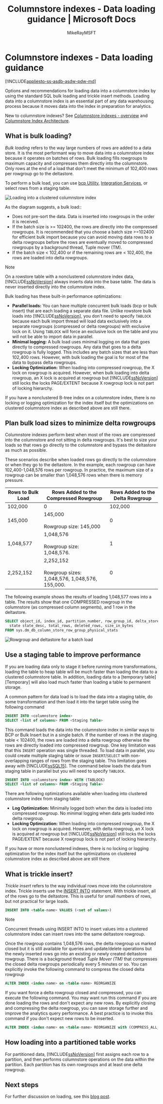 ﻿---
title: "Columnstore indexes - Data loading guidance | Microsoft Docs"
ms.custom: ""
ms.date: "12/01/2017"
ms.prod: sql
ms.prod_service: "database-engine, sql-database, sql-data-warehouse, pdw"
ms.reviewer: ""
ms.suite: "sql"
ms.technology: table-view-index
ms.tgt_pltfrm: ""
ms.topic: conceptual
ms.assetid: b29850b5-5530-498d-8298-c4d4a741cdaf
caps.latest.revision: 31
author: MikeRayMSFT
ms.author: mikeray
manager: craigg
monikerRange: ">= aps-pdw-2016 || = azuresqldb-current || = azure-sqldw-latest || >= sql-server-2016 || = sqlallproducts-allversions"
---
# Columnstore indexes - Data loading guidance
[!INCLUDE[appliesto-ss-asdb-asdw-pdw-md](../../includes/appliesto-ss-asdb-asdw-pdw-md.md)]

Options and recommendations for loading data into a columnstore index by using the standard SQL bulk loading and trickle insert methods. Loading data into a columnstore index is an essential part of any data warehousing process because it moves data into the index in preparation for analytics.
  
 New to columnstore indexes? See [Columnstore indexes - overview](../../relational-databases/indexes/columnstore-indexes-overview.md) and [Columnstore Index Architecture](../../relational-databases/sql-server-index-design-guide.md#columnstore_index).
  
## What is bulk loading?
*Bulk loading* refers to the way large numbers of rows are added to a data store. It is the most performant way to move data into a columnstore index because it operates on batches of rows. Bulk loading fills rowgroups to maximum capacity and compresses them directly into the columnstore. Only rows at the end of a load that don't meet the minimum of 102,400 rows per rowgroup go to the deltastore.  

To perform a bulk load, you can use [bcp Utility](../../tools/bcp-utility.md), [Integration Services](../../integration-services/sql-server-integration-services.md), or select rows from a staging table.

![Loading into a clustered columnstore index](../../relational-databases/indexes/media/sql-server-pdw-columnstore-loadprocess.gif "Loading into a clustered columnstore index")  
  
 As the diagram suggests, a bulk load::  
  
* Does not pre-sort the data. Data is inserted into rowgroups in the order it is received.
* If the batch size is >= 102400, the rows are directly into the compressed rowgroups. It is recommended that you choose a batch size >=102400 for efficient bulk import because you can avoid moving data rows to a delta rowgroups  before the rows are  eventually moved  to compressed rowgroups by a background thread, Tuple mover (TM).
* If the batch size < 102,400 or if the remaining rows are < 102,400, the rows are loaded into delta rowgroups.

> [!NOTE]
> On a rowstore table with a nonclustered columnstore index data, [!INCLUDE[ssNoVersion](../../includes/ssnoversion-md.md)] always inserts data into the base table. The data is never inserted directly into the columnstore index.  

Bulk loading has these built-in performance optimizations:
-   **Parallel loads:** You can have multiple concurrent bulk loads (bcp or bulk insert) that are each loading a separate data file. Unlike rowstore bulk loads into [!INCLUDE[ssNoVersion](../../includes/ssnoversion-md.md)], you don't need to specify `TABLOCK` because each bulk import thread will load data exclusively into a separate rowgroups (compressed or delta rowgroups) with exclusive lock on it. Using `TABLOCK` will force an exclusive lock on the table and you will not be able to import data in parallel.  
-   **Minimal logging:** A bulk load uses minimal logging on data that goes directly to compressed rowgroups. Any data that goes to a delta rowgroup is fully logged. This includes any batch sizes that are less than 102,400 rows. However, with bulk loading the goal is for most of the data to bypass delta rowgroups.  
-   **Locking Optimization:** When loading into compressed rowgroup, the X lock on rowgroup is acquired. However, when bulk loading into delta rowgroup, an X lock is acquired at rowgroup but [!INCLUDE[ssNoVersion](../../includes/ssnoversion-md.md)] still locks the locks PAGE/EXTENT because X rowgroup lock is not part of locking hierarchy.  
  
If you have a nonclustered B-tree index on a columnstore index, there is no locking or logging optimization for the index itself but the optimizations on clustered columnstore index as described above are still there.  
  
## Plan bulk load sizes to minimize delta rowgroups
Columnstore indexes perform best when most of the rows are compressed into the columnstore and not sitting in delta rowgroups. It's best to size your loads so that rows go directly to the columnstore and bypass the deltastore as much as possible.

These scenarios describe when loaded rows go directly to the columnstore or when they go to the deltastore. In the example, each rowgroup can have 102,400-1,048,576 rows per rowgroup. In practice, the maximum size of a rowgroup can be smaller than 1,048,576 rows when there is memory pressure.  
  
|Rows to Bulk Load|Rows Added to the Compressed Rowgroup|Rows Added to the Delta Rowgroup|  
|-----------------------|-------------------------------------------|--------------------------------------|  
|102,000|0|102,000|  
|145,000|145,000<br /><br /> Rowgroup size: 145,000|0|  
|1,048,577|1,048,576<br /><br /> Rowgroup size: 1,048,576.|1|  
|2,252,152|2,252,152<br /><br /> Rowgroup sizes: 1,048,576, 1,048,576, 155,000.|0|  
  
 The following example shows the results of loading 1,048,577 rows into a table. The results show that one COMPRESSED rowgroup in the columnstore (as compressed column segments), and 1 row in the deltastore.  
  
```sql  
SELECT object_id, index_id, partition_number, row_group_id, delta_store_hobt_id, 
  state state_desc, total_rows, deleted_rows, size_in_bytes   
FROM sys.dm_db_column_store_row_group_physical_stats  
```  
  
 ![Rowgroup and deltastore for a batch load](../../relational-databases/indexes/media/sql-server-pdw-columnstore-batchload.gif "Rowgroup and deltastore for a batch load")  
  
## Use a staging table to improve performance
If you are loading data only to stage it before running more transformations, loading the table to heap table will be much faster than loading the data to a clustered columnstore table. In addition, loading data to a [temporary table][Temporary] will also load much faster than loading a table to permanent storage.  

 A common pattern for data load is to load the data into a staging table, do some transformation and then load it into the target table using the following command  
  
```sql  
INSERT INTO <columnstore index>  
SELECT <list of columns> FROM <Staging Table>  
```  
  
 This command loads the data into the columnstore index in similar ways to BCP or Bulk Insert but in a single batch. If the number of rows in the staging table < 102400, the rows are loaded into a delta rowgroup otherwise the rows are directly loaded into compressed rowgroup. One key limitation was that this `INSERT` operation was single threaded. To load data in parallel, you could create multiple staging table or issue `INSERT`/`SELECT` with non-overlapping ranges of rows from the staging table. This limitation goes away with [!INCLUDE[ssSQL15](../../includes/sssql15-md.md)]. The command below loads the data from staging table in parallel but you will need to specify `TABLOCK`.  
  
```sql  
INSERT INTO <columnstore index> WITH (TABLOCK) 
SELECT <list of columns> FROM <Staging Table>  
```  
  
 There are following optimizations available when loading into clustered columnstore index from staging table:
-   **Log Optimization:** Minimally logged both when the data is loaded into compressed rowgroup. No minimal logging when data gets loaded into delta rowgroup.  
-   **Locking Optimization:** When loading into compressed rowgroup, the X lock on rowgroup is acquired. However, with delta rowgroup, an X lock is acquired at rowgroup but [!INCLUDE[ssNoVersion](../../includes/ssnoversion-md.md)] still locks the locks PAGE/EXTENT because X rowgroup lock is not part of locking hierarchy.  
  
 If you have or more nonclustered indexes, there is no locking or logging optimization for the index itself but the optimizations on clustered columnstore index as described above are still there  
  
## What is trickle insert?

*Trickle insert* refers to the way individual rows move into the columnstore index. Trickle inserts use the [INSERT INTO](../../t-sql/statements/insert-transact-sql.md) statement. With trickle insert, all of the rows go to the deltastore. This is useful for small numbers of rows, but not practical for large loads.
  
```sql  
INSERT INTO <table-name> VALUES (<set of values>)  
```  
  
 > [!NOTE]
 > Concurrent threads using INSERT INTO to insert values into a clustered columnstore index can insert rows into the same deltastore rowgroup.  
  
 Once the rowgroup contains 1,048,576 rows, the delta rowgroup us marked closed but it is still available for queries and update/delete operations but the newly inserted rows go into an existing or newly created deltastore rowgroup. There is a background thread *Tuple Mover (TM)* that compresses the closed delta rowgroups periodically every 5 minutes or so. You can explicitly invoke the following command to compress the closed delta rowgroup  
  
```sql  
ALTER INDEX <index-name> on <table-name> REORGANIZE  
```  
  
 If you want force a delta rowgroup closed and compressed, you can execute the following command. You may want run this command if you are done loading the rows and don't expect any new rows. By explicitly closing and compressing the delta rowgroup, you can save storage further and improve the analytics query performance. A best practice is to invoke this command if you  don't expect new rows to be inserted.  
  
```sql  
ALTER INDEX <index-name> on <table-name> REORGANIZE with (COMPRESS_ALL_ROW_GROUPS = ON)  
```  
  
## How loading into a partitioned table works  
 For partitioned data, [!INCLUDE[ssNoVersion](../../includes/ssnoversion-md.md)] first assigns each row to a partition, and then performs columnstore operations on the data within the partition. Each partition has its own rowgroups and at least one delta rowgroup.  
  
 ## Next steps
 For further discussion on loading, see this [blog post](http://blogs.msdn.com/b/sqlcat/archive/2015/03/11/data-loading-performance-considerations-on-tables-with-clustered-columnstore-index.aspx).  
